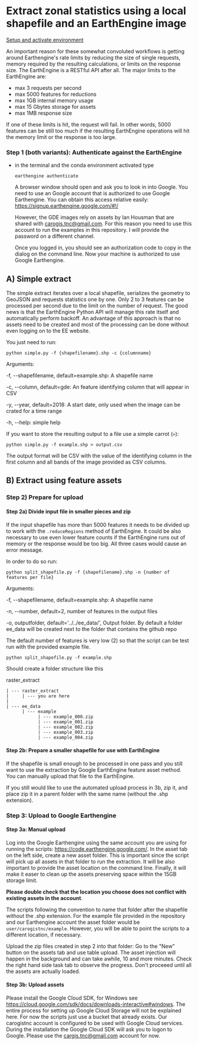 # Extract zonal statistics using a local shapefile and an EarthEngine image

[Setup and activate environment](../README.md)

An important reason for these somewhat convoluted workflows is getting around
Earthengine's rate limits by reducing the size of single requests, memory required 
by the resulting calculations, or limits on the response size. The EarthEngine is a 
RESTful API after all. The major limits to the EarthEngine are:

- max 3 requests per second
- max 5000 features for reductions
- max 1GB internal memory usage
- max 15 Gbytes storage for assets
- max 1MB response size

If one of these limits is hit, the request will fail. In other words, 5000
features can be still too much if the resulting EarthEngine operations will
hit the memory limit or the response is too large. 

### Step 1 (both variants): Authenticate against the EarthEngine

- in the terminal and the conda environment activated type

  ```
  earthengine authenticate
  ```
  
  A browser window should open and ask you to look in into Google. You need to use an 
  Google account that is authorized to use Google Earthengine. You can obtain this access
  relative easily: https://signup.earthengine.google.com/#!/
  
  However, the GDE images rely on assets by Ian Housman that are shared with carogis.tnc@gmail.com. 
  For this reason you need to use this account to run the examples in this repository. I will 
  provide the password on a different channel. 

  Once you logged in, you should see an authorization code to copy in the dialog on the command line.
  Now your machine is authorized to use Google Earthengine.


## A) Simple extract

The simple extract iterates over a local shapefile, serializes the geometry to GeoJSON
and requests statistics one by one. Only 2 to 3 features can be processed per second due to 
the limit on the number of request. The good news is that the EarthEngine Python API will 
manage this rate itself and automatically perform backoff. An advantage of this approach is 
that no assets need to be created and most of the processing can be done without even 
logging on to the EE website. 

You just need to run:

```
python simple.py -f {shapefilename}.shp -c {columnname}
```

Arguments:

  -f, --shapefilename, default=example.shp: A shapefile name
  
  -c, --column, default=gde: An feature identifying column that will appear in CSV
  
  -y, --year, default=2018: A start date, only used when the image can be crated for a time range
  
  -h, --help: simple help


If you want to store the resulting output to a file use a simple carrot (```>```):

```
python simple.py -f example.shp > output.csv
```

The output format will be CSV with the value of the identifying column in the first column 
and all bands of the image provided as CSV columns.

## B) Extract using feature assets

### Step 2) Prepare for upload

#### Step 2a) Divide input file in smaller pieces and zip

If the input shapefile has more than 5000 features it needs to be divided up to work 
with the ```.reduceRegions``` method of EarthEngine. It could be also necessary to use even
lower feature counts if the EarthEngine runs out of memory or the response would be too big. 
All three cases would cause an error message.

In order to do so run:

```
python split_shapefile.py -f {shapefilename}.shp -n {number of features per file}
```

Arguments:

-f, --shapefilename, default=example.shp: A shapefile name

-n, --number, default=2, number of features in the output files

-o, outputfolder, default='../../ee_data/', Output folder. By default a folder ee_data will be created next to the folder that contains the github repo

The default number of features is very low (2) so that the script can be test run with the provided example file.

```
python split_shapefile.py -f example.shp
```

Should create a folder structure like this

raster_extract

```
| --- raster_extract
|     | --- you are here
|
| --- ee_data
      | --- example
            | --- example_000.zip
            | --- example_001.zip
            | --- example_002.zip
            | --- example_003.zip
            | --- example_004.zip
```

#### Step 2b: Prepare a smaller shapefile for use with EarthEngine

If the shapefile is small enough to be processed in one pass and you still 
want to use the extraction by Google EarthEngine feature asset method. You 
can manually upload that file to the EarthEngine.

If you still would like to use the automated upload process in 3b, zip it, 
and place zip it in a parent folder with the same name (without the 
.shp extension).

### Step 3: Upload to Google Earthengine

#### Step 3a: Manual upload

Log into the Google Earthengine using the same account you are using for 
running the scripts: https://code.earthengine.google.com/. In the asset 
tab on the left side, create a new asset folder. This is important since 
the script will pick up all assets in that folder to run the extraction. 
It will be also important to provide the asset location on the command line. 
Finally, it will make it easer to clean up the assets preserving space within
the 15GB storage limit. 

**Please double check that the location you choose does not conflict with 
existing assets in the account**.

The scripts following the convention to name that folder after the shapefile 
without the .shp extension. For the example file provided in the repository 
and our Earthengine account the asset folder would be 
```user/carogistnc/example```. However, you will be able to point the scripts 
to a different location, if necessary.

Upload the zip files created in step 2 into that folder: Go to the "New" 
button on the assets tab and use table upload. The asset injection will
happen in the background and can take awhile, 10 and more minutes. 
Check the right hand side task tab to observe the progress. Don't
proceeed until all the assets are actually loaded.

#### Step 3b: Upload assets

Please install the Google Cloud SDK, for Windows see 
https://cloud.google.com/sdk/docs/downloads-interactive#windows. The entire process 
for setting up Google Cloud Storage will not be explained here. For now the scripts
just use a bucket that already exists. Our carogistnc account is configured to be used 
with Google Cloud services. During the installation the Google Cloud SDK will ask you 
to logon to Google. Please use the cargis.tnc@gmail.com account for now.





